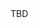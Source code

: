 <html>
  <head>
    <title>
      comp
    </title>
      <script type="text/javascript">
        var queryString = window.location.search.slice(1);
        // if query string exists
        if (quertString) {
        qString = queryString.split ('q=')[1].split('&')[0];
        alert(qString);
        }
      </script>
      </head>
    <body>
      TBD
    </body>
    </html>
  
